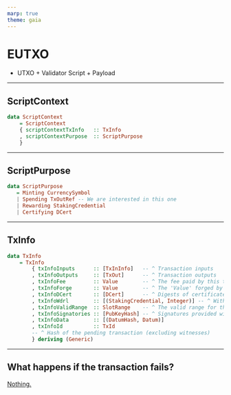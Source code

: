 ```yaml
---
marp: true
theme: gaia
---
```


# EUTXO

* UTXO + Validator Script + Payload

---

## ScriptContext

```hs
data ScriptContext
    = ScriptContext
    { scriptContextTxInfo   :: TxInfo
    , scriptContextPurpose  :: ScriptPurpose
    }
```

---

## ScriptPurpose

```hs
data ScriptPurpose
   = Minting CurrencySymbol
   | Spending TxOutRef -- We are interested in this one
   | Rewarding StakingCredential
   | Certifying DCert
```

---

## TxInfo

```hs
data TxInfo 
    = TxInfo
        { txInfoInputs      :: [TxInInfo]   -- ^ Transaction inputs
        , txInfoOutputs     :: [TxOut]      -- ^ Transaction outputs
        , txInfoFee         :: Value        -- ^ The fee paid by this transaction.
        , txInfoForge       :: Value        -- ^ The 'Value' forged by this transaction.
        , txInfoDCert       :: [DCert]      -- ^ Digests of certificates included in this transaction
        , txInfoWdrl        :: [(StakingCredential, Integer)] -- ^ Withdrawals
        , txInfoValidRange  :: SlotRange    -- ^ The valid range for the transaction.
        , txInfoSignatories :: [PubKeyHash] -- ^ Signatures provided with the transaction, attested that they all signed the tx
        , txInfoData        :: [(DatumHash, Datum)]
        , txInfoId          :: TxId
        -- ^ Hash of the pending transaction (excluding witnesses)
        } deriving (Generic)
```

---

## What happens if the transaction fails?

[Nothing.](https://plutus-pioneer-program.readthedocs.io/en/latest/pioneer/week3.html#txinfovalidrange)
